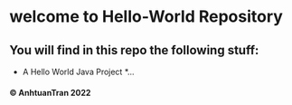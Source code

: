 # welcome to Hello-World Repository
## You will find in this repo the following stuff:

* A Hello World Java Project
*...

####  © AnhtuanTran 2022
